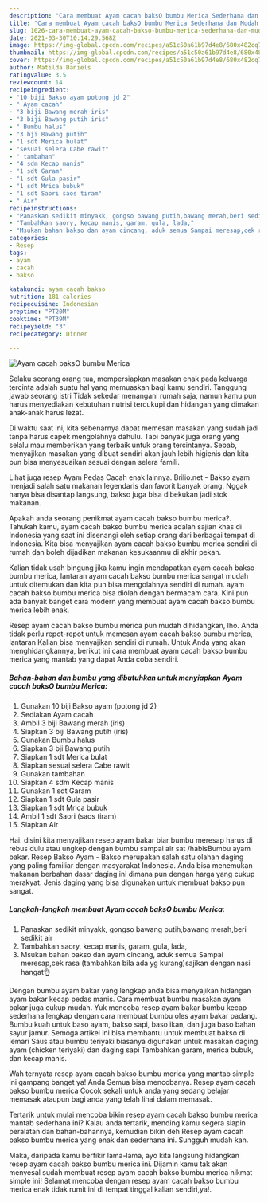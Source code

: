 ```yaml
---
description: "Cara membuat Ayam cacah baksO bumbu Merica Sederhana dan Mudah Dibuat"
title: "Cara membuat Ayam cacah baksO bumbu Merica Sederhana dan Mudah Dibuat"
slug: 1026-cara-membuat-ayam-cacah-bakso-bumbu-merica-sederhana-dan-mudah-dibuat
date: 2021-03-30T10:14:29.568Z
image: https://img-global.cpcdn.com/recipes/a51c50a61b97d4e8/680x482cq70/ayam-cacah-bakso-bumbu-merica-foto-resep-utama.jpg
thumbnail: https://img-global.cpcdn.com/recipes/a51c50a61b97d4e8/680x482cq70/ayam-cacah-bakso-bumbu-merica-foto-resep-utama.jpg
cover: https://img-global.cpcdn.com/recipes/a51c50a61b97d4e8/680x482cq70/ayam-cacah-bakso-bumbu-merica-foto-resep-utama.jpg
author: Matilda Daniels
ratingvalue: 3.5
reviewcount: 14
recipeingredient:
- "10 biji Bakso ayam potong jd 2"
- " Ayam cacah"
- "3 biji Bawang merah iris"
- "3 biji Bawang putih iris"
- " Bumbu halus"
- "3 bji Bawang putih"
- "1 sdt Merica bulat"
- "sesuai selera Cabe rawit"
- " tambahan"
- "4 sdm Kecap manis"
- "1 sdt Garam"
- "1 sdt Gula pasir"
- "1 sdt Mrica bubuk"
- "1 sdt Saori saos tiram"
- " Air"
recipeinstructions:
- "Panaskan sedikit minyakk, gongso bawang putih,bawang merah,beri sedikit air"
- "Tambahkan saory, kecap manis, garam, gula, lada,"
- "Msukan bahan bakso dan ayam cincang, aduk semua Sampai meresap,cek rasa (tambahkan bila ada yg kurang)sajikan dengan nasi hangat👌"
categories:
- Resep
tags:
- ayam
- cacah
- bakso

katakunci: ayam cacah bakso 
nutrition: 181 calories
recipecuisine: Indonesian
preptime: "PT20M"
cooktime: "PT39M"
recipeyield: "3"
recipecategory: Dinner

---
```



![Ayam cacah baksO bumbu Merica](https://img-global.cpcdn.com/recipes/a51c50a61b97d4e8/680x482cq70/ayam-cacah-bakso-bumbu-merica-foto-resep-utama.jpg)

Selaku seorang orang tua, mempersiapkan masakan enak pada keluarga tercinta adalah suatu hal yang memuaskan bagi kamu sendiri. Tanggung jawab seorang istri Tidak sekedar menangani rumah saja, namun kamu pun harus menyediakan kebutuhan nutrisi tercukupi dan hidangan yang dimakan anak-anak harus lezat.

Di waktu  saat ini, kita sebenarnya dapat memesan masakan yang sudah jadi tanpa harus capek mengolahnya dahulu. Tapi banyak juga orang yang selalu mau memberikan yang terbaik untuk orang tercintanya. Sebab, menyajikan masakan yang dibuat sendiri akan jauh lebih higienis dan kita pun bisa menyesuaikan sesuai dengan selera famili. 

Lihat juga resep Ayam Pedas Cacah enak lainnya. Brilio.net - Bakso ayam menjadi salah satu makanan legendaris dan favorit banyak orang. Nggak hanya bisa disantap langsung, bakso juga bisa dibekukan jadi stok makanan.

Apakah anda seorang penikmat ayam cacah bakso bumbu merica?. Tahukah kamu, ayam cacah bakso bumbu merica adalah sajian khas di Indonesia yang saat ini disenangi oleh setiap orang dari berbagai tempat di Indonesia. Kita bisa menyajikan ayam cacah bakso bumbu merica sendiri di rumah dan boleh dijadikan makanan kesukaanmu di akhir pekan.

Kalian tidak usah bingung jika kamu ingin mendapatkan ayam cacah bakso bumbu merica, lantaran ayam cacah bakso bumbu merica sangat mudah untuk ditemukan dan kita pun bisa mengolahnya sendiri di rumah. ayam cacah bakso bumbu merica bisa diolah dengan bermacam cara. Kini pun ada banyak banget cara modern yang membuat ayam cacah bakso bumbu merica lebih enak.

Resep ayam cacah bakso bumbu merica pun mudah dihidangkan, lho. Anda tidak perlu repot-repot untuk memesan ayam cacah bakso bumbu merica, lantaran Kalian bisa menyajikan sendiri di rumah. Untuk Anda yang akan menghidangkannya, berikut ini cara membuat ayam cacah bakso bumbu merica yang mantab yang dapat Anda coba sendiri.

<!--inarticleads1-->

##### Bahan-bahan dan bumbu yang dibutuhkan untuk menyiapkan Ayam cacah baksO bumbu Merica:

1. Gunakan 10 biji Bakso ayam (potong jd 2)
1. Sediakan  Ayam cacah
1. Ambil 3 biji Bawang merah (iris)
1. Siapkan 3 biji Bawang putih (iris)
1. Gunakan  Bumbu halus
1. Siapkan 3 bji Bawang putih
1. Siapkan 1 sdt Merica bulat
1. Siapkan sesuai selera Cabe rawit
1. Gunakan  tambahan
1. Siapkan 4 sdm Kecap manis
1. Gunakan 1 sdt Garam
1. Siapkan 1 sdt Gula pasir
1. Siapkan 1 sdt Mrica bubuk
1. Ambil 1 sdt Saori (saos tiram)
1. Siapkan  Air


Hai. disini kita menyajikan resep ayam bakar biar bumbu meresap harus di rebus dulu atau ungkep dengan bumbu sampai air sat /habisBumbu ayam bakar. Resep Bakso Ayam - Bakso merupakan salah satu olahan daging yang paling familiar dengan masyarakat Indonesia. Anda bisa menemukan makanan berbahan dasar daging ini dimana pun dengan harga yang cukup merakyat. Jenis daging yang bisa digunakan untuk membuat bakso pun sangat. 

<!--inarticleads2-->

##### Langkah-langkah membuat Ayam cacah baksO bumbu Merica:

1. Panaskan sedikit minyakk, gongso bawang putih,bawang merah,beri sedikit air
1. Tambahkan saory, kecap manis, garam, gula, lada,
1. Msukan bahan bakso dan ayam cincang, aduk semua Sampai meresap,cek rasa (tambahkan bila ada yg kurang)sajikan dengan nasi hangat👌


Dengan bumbu ayam bakar yang lengkap anda bisa menyajikan hidangan ayam bakar kecap pedas manis. Cara membuat bumbu masakan ayam bakar juga cukup mudah. Yuk mencoba resep ayam bakar bumbu kecap sederhana lengkap dengan cara membuat bumbu oles ayam bakar padang. Bumbu kuah untuk baso ayam, bakso sapi, baso ikan, dan juga baso bahan sayur jamur. Semoga artikel ini bisa membantu untuk membuat bakso di lemari Saus atau bumbu teriyaki biasanya digunakan untuk masakan daging ayam (chicken teriyaki) dan daging sapi Tambahkan garam, merica bubuk, dan kecap manis. 

Wah ternyata resep ayam cacah bakso bumbu merica yang mantab simple ini gampang banget ya! Anda Semua bisa mencobanya. Resep ayam cacah bakso bumbu merica Cocok sekali untuk anda yang sedang belajar memasak ataupun bagi anda yang telah lihai dalam memasak.

Tertarik untuk mulai mencoba bikin resep ayam cacah bakso bumbu merica mantab sederhana ini? Kalau anda tertarik, mending kamu segera siapin peralatan dan bahan-bahannya, kemudian bikin deh Resep ayam cacah bakso bumbu merica yang enak dan sederhana ini. Sungguh mudah kan. 

Maka, daripada kamu berfikir lama-lama, ayo kita langsung hidangkan resep ayam cacah bakso bumbu merica ini. Dijamin kamu tak akan menyesal sudah membuat resep ayam cacah bakso bumbu merica nikmat simple ini! Selamat mencoba dengan resep ayam cacah bakso bumbu merica enak tidak rumit ini di tempat tinggal kalian sendiri,ya!.

